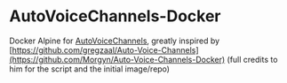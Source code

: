 # AutoVoiceChannels-Docker

Docker Alpine for [AutoVoiceChannels](https://github.com/gregzaal/Auto-Voice-Channels), greatly inspired by [https://github.com/gregzaal/Auto-Voice-Channels](https://github.com/Morgyn/Auto-Voice-Channels-Docker) (full credits to him for the script and the initial image/repo)